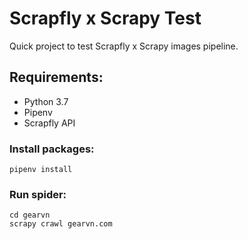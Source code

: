 # Scrapfly x Scrapy Test

Quick project to test Scrapfly x Scrapy images pipeline.

## Requirements:
- Python 3.7
- Pipenv
- Scrapfly API

### Install packages:

```pipenv install```

### Run spider:

```
cd gearvn
scrapy crawl gearvn.com
```
